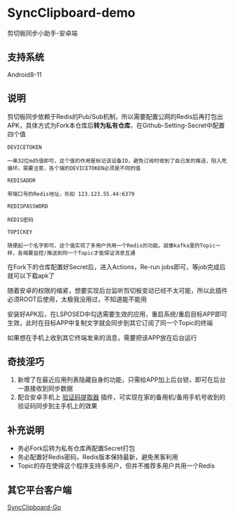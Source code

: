 # SyncClipboard-demo
剪切板同步小助手-安卓端

## 支持系统
Android8-11


## 说明

剪切板同步依赖于Redis的Pub/Sub机制，所以需要配置公网的Redis后再打包出APK，具体方式为Fork本仓库后**转为私有仓库**，在Github-Setting-Secret中配置四个值
```
DEVICETOKEN

一串32位md5值即可，这个值的作用是标记该设备ID，避免订阅时收到了自己发的推送，陷入死循环。需要注意，各个端的DEVICETOKEN必须是不同的值
```
```
REDISADDR

带端口号的Redis地址，形如 123.123.55.44:6379
```
```
REDISPASSWORD

REDIS密码
```
```
TOPICKEY

随便起一个名字即可，这个值实现了多用户共用一个Redis的功能。就像kafka里的Topic一样，各端要监控/推送到同一个Topic才能保证消息互通
```

在Fork下的仓库配置好Secret后，进入Actions，Re-run jobs即可，等job完成后就可以下载apk了


随着安卓的权限的缩紧，想要实现后台监听剪切板变动已经不太可能，所以此插件必须ROOT后使用，太极我没用过，不知道能不能用

安装好APK后，在LSPOSED中勾选需要生效的应用，重启系统/重启目标APP即可生效，此时在目标APP中复制文字就会同步到其它订阅了同一个Topic的终端

如果想在手机上收到其它终端发来的消息，需要把该APP放在后台运行

## 奇技淫巧
1. 新增了在最近应用列表隐藏自身的功能，只需给APP加上后台锁，即可在后台一直接收到同步数据
2. 配合安卓手机上 [验证码提取器](https://github.com/tianma8023/XposedSmsCode) 插件，可实现在家的备用机/备用手机号收到的验证码同步到主手机上的效果

## 补充说明

- 务必Fork后转为私有仓库再配置Secret打包
- 务必配置好Redis密码，Redis版本保持最新，避免黑客利用
- Topic的存在使得这个程序支持多用户，但并不推荐多用户共用一个Redis


## 其它平台客户端
[SyncClipboard-Go](https://github.com/Dawnnnnnn/SyncClipboard-Go)

